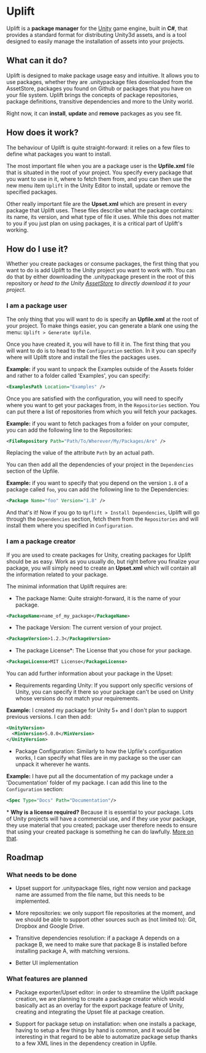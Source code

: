 # Uplift

Uplift is a __package manager__ for the [Unity](https://unity3d.com/) game engine, built in __C#__, that provides a standard format for distributing Unity3d assets, and is a tool designed to easily manage the installation of assets into your projects.

## What can it do?

 Uplift is designed to make package usage easy and intuitive. It allows you to use packages, whether they are .unitypackage files downloaded from the AssetStore, packages you found on Github or packages that you have on your file system. Uplift brings the concepts of package repositories, package definitions, transitive dependencies and more to the Unity world.

Right now, it can __install__, __update__ and __remove__ packages as you see fit.

## How does it work?

The behaviour of Uplift is quite straight-forward: it relies on a few files to define what packages you want to install.

The most important file when you are a package user is the __Upfile.xml__ file that is situated in the root of your project. You specify every package that you want to use in it, where to fetch them from, and you can then use the new menu item `Uplift` in the Unity Editor to install, update or remove the specified packages.

Other really important file are the __Upset.xml__ which are present in every package that Uplift uses. These files describe what the package contains: its name, its version, and what type of file it uses. While this does not matter to you if you just plan on using packages, it is a critical part of Uplift's working.

## How do I use it?

Whether you create packages or consume packages, the first thing that you want to do is add Uplift to the Unity project you want to work with. You can do that by either downloading the .unitypackage present in the root of this repository or _head to the Unity [AssetStore](TODO/publish/to/the/assetstore) to directly download it to your project_.

### I am a package user

The only thing that you will want to do is specify an __Upfile.xml__ at the root of your project. To make things easier, you can generate a blank one using the menu: `Uplift > Generate Upfile`.

Once you have created it, you will have to fill it in. The first thing that you will want to do is to head to the `Configuration` section. In it you can specify where will Uplift store and install the files the packages uses.

__Example:__ if you want to unpack the Examples outside of the Assets folder and rather to a folder called 'Examples', you can specify:
```xml
<ExamplesPath Location="Examples" />
```

Once you are satisfied with the configuration, you will need to specify where you want to get your packages from, in the `Repositories` section. You can put there a list of repositories from which you will fetch your packages.

__Example:__ if you want to fetch packages from a folder on your computer, you can add the following line to the Repositories:
```xml
<FileRepository Path="Path/To/Wherever/My/Packages/Are" />
```
Replacing the value of the attribute `Path` by an actual path.

You can then add all the dependencies of your project in the `Dependencies` section of the Upfile.

__Example:__ if you want to specify that you depend on the version `1.8` of a package called `foo`, you can add the following line to the Dependencies:
```xml
<Package Name="foo" Version="1.8" />
```

And that's it! Now if you go to `Upflift > Install Dependencies`, Uplift will go through the `Dependencies` section, fetch them from the `Repositories` and will install them where you specified in `Configuration`.

### I am a package creator

If you are used to create packages for Unity, creating packages for Uplift should be as easy. Work as you usually do, but right before you finalize your package, you will simply need to create an __Upset.xml__ which will contain all the information related to your package.

The minimal information that Uplift requires are:

* The package Name: Quite straight-forward, it is the name of your package.
```xml
<PackageName>name_of_my_package</PackageName>
```
* The package Version: The current version of your project.
```xml
<PackageVersion>1.2.3</PackageVersion>
```
* The package License*: The License that you chose for your package.
```xml
<PackageLicense>MIT License</PackageLicense>
```

You can add further information about your package in the Upset:
* Requirements regarding Unity: If you support only specific versions of Unity, you can specify it there so your package can't be used on Unity whose versions do not match your requirements.

__Example:__ I created my package for Unity 5+ and I don't plan to support previous versions. I can then add:
```xml
<UnityVersion>
  <MinVersion>5.0.0</MinVersion>
</UnityVersion>
```

* Package Configuration: Similarly to how the Upfile's configuration works, I can specify what files are in my package so the user can unpack it wherever he wants.

__Example:__ I have put all the documentation of my package under a 'Documentation' folder of my package. I can add this line to the `Configuration` section:
```xml
<Spec Type="Docs" Path="Documentation"/>
```

\* __Why is a license required?__ Because it is essential to your package. Lots of Unity projects will have a commercial use, and if they use your package, they use material that you created; package user therefore needs to ensure that using your created package is something he can do lawfully. [More on that](https://unity3d.com/legal/as_terms).

## Roadmap
### What needs to be done

* Upset support for .unitypackage files, right now version and package name are assumed from the file name, but this needs to be implemented.

* More repositories: we only support file repositories at the moment, and we should be able to support other sources such as (not limited to): Git, Dropbox and Google Drive.

* Transitive dependencies resolution: if a package A depends on a package B, we need to make sure that package B is installed before installing package A, with matching versions.

* Better UI implementation

### What features are planned

* Package exporter/Upset editor: in order to streamline the Uplift package creation, we are planning to create a package creator which would basically act as an overlay for the export package feature of Unity, creating and integrating the Upset file at package creation.

* Support for package setup on installation: when one installs a package, having to setup a few things by hand is common, and it would be interesting in that regard to be able to automatize package setup thanks to a few XML lines in the dependency creation in Upfile.
